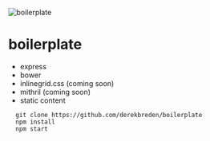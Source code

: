 ![boilerplate](http://i.imgur.com/MKR18Yo.png)



# boilerplate

- express
- bower
- inlinegrid.css (coming soon)
- mithril (coming soon)
- static content

```
  git clone https://github.com/derekbreden/boilerplate
  npm install
  npm start
```
